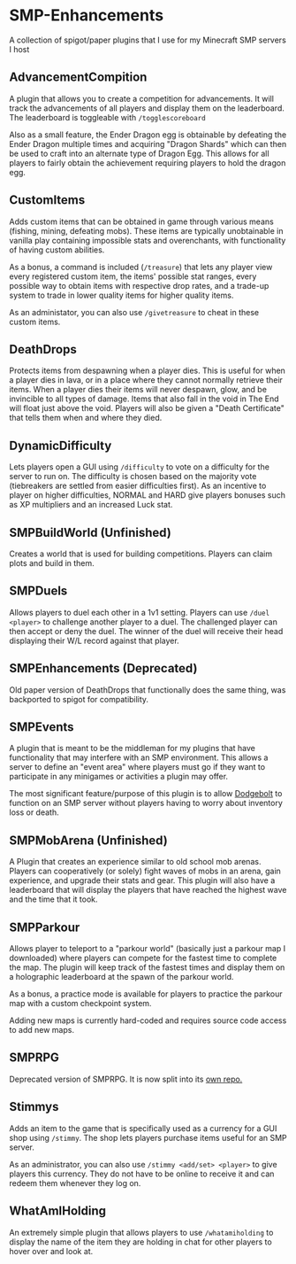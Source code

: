 # SMP-Enhancements
 A collection of spigot/paper plugins that I use for my Minecraft SMP servers I host

## AdvancementCompition
A plugin that allows you to create a competition for advancements. It will track the advancements of all players and 
display them on the leaderboard. The leaderboard is toggleable with `/togglescoreboard`

Also as a small feature, the Ender Dragon egg is obtainable by defeating the Ender Dragon multiple times and acquiring
"Dragon Shards" which can then be used to craft into an alternate type of Dragon Egg. This allows for all players
to fairly obtain the achievement requiring players to hold the dragon egg.

## CustomItems
Adds custom items that can be obtained in game through various means (fishing, mining, defeating mobs). These items
are typically unobtainable in vanilla play containing impossible stats and overenchants, with functionality of having
custom abilities.

As a bonus, a command is included (`/treasure`) that lets any player view every registered custom item, 
the items' possible stat ranges, every possible way to obtain items with respective drop rates, and a trade-up
system to trade in lower quality items for higher quality items.

As an administator, you can also use `/givetreasure` to cheat in these custom items.

## DeathDrops
Protects items from despawning when a player dies. This is useful for when a player dies in lava, or in a place
where they cannot normally retrieve their items. When a player dies their items will never despawn, glow, and be
invincible to all types of damage. Items that also fall in the void in The End will float just above the void.
Players will also be given a "Death Certificate" that tells them when and where they died.

## DynamicDifficulty
Lets players open a GUI using `/difficulty` to vote on a difficulty for the server to run on. The difficulty is chosen
based on the majority vote (tiebreakers are settled from easier difficulties first).
As an incentive to player on higher difficulties, NORMAL and HARD give players bonuses such as XP multipliers and an 
increased Luck stat.

## SMPBuildWorld (Unfinished)
Creates a world that is used for building competitions. Players can claim plots and build in them. 

## SMPDuels
Allows players to duel each other in a 1v1 setting. Players can use `/duel <player>` to challenge 
another player to a duel. The challenged player can then accept or deny the duel. The winner of the duel will 
receive their head displaying their W/L record against that player.

## SMPEnhancements (Deprecated)
Old paper version of DeathDrops that functionally does the same thing, was backported to spigot for compatibility.

## SMPEvents
A plugin that is meant to be the middleman for my plugins that have functionality that may interfere with an SMP
environment. This allows a server to define an "event area" where players must go if they want to participate in
any minigames or activities a plugin may offer. 

The most significant feature/purpose of this plugin is to allow [Dodgebolt](https://github.com/DevvyDont/Dodgebolt) to
function on an SMP server without players having to worry about inventory loss or death.

## SMPMobArena (Unfinished)
A Plugin that creates an experience similar to old school mob arenas. Players can cooperatively (or solely) fight
waves of mobs in an arena, gain experience, and upgrade their stats and gear. This plugin will also have a leaderboard
that will display the players that have reached the highest wave and the time that it took.

## SMPParkour
Allows player to teleport to a "parkour world" (basically just a parkour map I downloaded) where players can compete
for the fastest time to complete the map. The plugin will keep track of the fastest times and display them on a
holographic leaderboard at the spawn of the parkour world.

As a bonus, a practice mode is available for players to practice the parkour map with a custom checkpoint system.

Adding new maps is currently hard-coded and requires source code access to add new maps.

## SMPRPG
Deprecated version of SMPRPG. It is now split into its [own repo.](https://github.com/DevvyDont/SMPRPG)

## Stimmys
Adds an item to the game that is specifically used as a currency for a GUI shop using `/stimmy`. The shop lets
players purchase items useful for an SMP server. 

As an administrator, you can also use `/stimmy <add/set> <player>` to give players this currency. They do not have to
be online to receive it and can redeem them whenever they log on.

## WhatAmIHolding
An extremely simple plugin that allows players to use `/whatamiholding` to display the name of the item they are
holding in chat for other players to hover over and look at.
